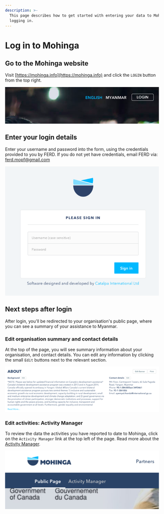 ```yaml
---
description: >-
  This page describes how to get started with entering your data to Mohinga by
  logging in.
---
```


# Log in to Mohinga

## Go to the Mohinga website

Visit [https://mohinga.info](https://mohinga.info) and click the `LOGIN` button from the top right.

![](../.gitbook/assets/grafik%20%282%29.png)

## Enter your login details

Enter your username and password into the form, using the credentials provided to you by FERD. If you do not yet have credentials, email FERD via: [ferd.mopf@gmail.com](mailto:ferd.mopf@gmail.com)

![](../.gitbook/assets/grafik.png)

## Next steps after login

After login, you'll be redirected to your organisation's public page, where you can see a summary of your assistance to Myanmar.

### Edit organisation summary and contact details

At the top of the page, you will see summary information about your organisation, and contact details. You can edit any information by clicking the small `Edit` buttons next to the relevant section.

![Summary information about organisation \(example from Canada&apos;s organisation page\)](../.gitbook/assets/grafik%20%281%29.png)

### Edit activities: Activity Manager

To review the data the activities you have reported to date to Mohinga, click on the `Activity Manager` link at the top left of the page. Read more about the [Activity Manager](activity-manager.md).

![Activity Manager link \(example from Canada&apos;s organisation page\)](../.gitbook/assets/grafik%20%283%29.png)

